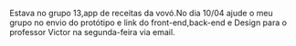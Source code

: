 Estava no grupo 13,app de receitas da vovó.No dia 10/04 ajude o meu grupo no envio do protótipo e link do front-end,back-end e Design para o professor Victor na segunda-feira via email.
